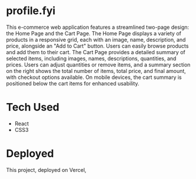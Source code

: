 # profile.fyi
This e-commerce web application features a streamlined two-page design: the Home Page and the Cart Page. The Home Page displays a variety of products in a responsive grid, each with an image, name, description, and price, alongside an "Add to Cart" button. Users can easily browse products and add them to their cart. The Cart Page provides a detailed summary of selected items, including images, names, descriptions, quantities, and prices. Users can adjust quantities or remove items, and a summary section on the right shows the total number of items, total price, and final amount, with checkout options available. On mobile devices, the cart summary is positioned below the cart items for enhanced usability.
# Tech Used
- React
- CSS3
# Deployed
This project, deployed on Vercel,
